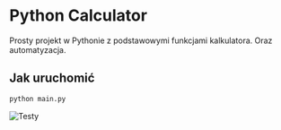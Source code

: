 # Python Calculator

Prosty projekt w Pythonie z podstawowymi funkcjami kalkulatora. Oraz automatyzacja.

## Jak uruchomić

```bash
python main.py
```

![Testy](https://github.com/PiotruOlasik/python-calculator/actions/workflows/python-tests.yml/badge.svg)
